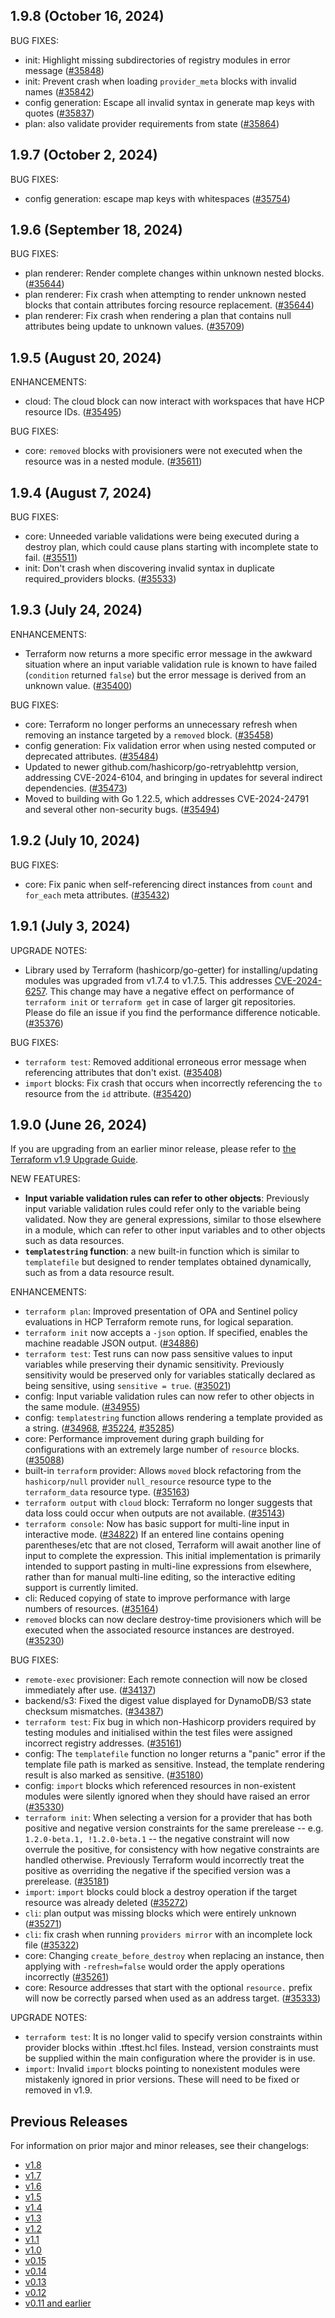 ## 1.9.8 (October 16, 2024)

BUG FIXES:

* init: Highlight missing subdirectories of registry modules in error message ([#35848](https://github.com/hashicorp/terraform/pull/35848))
* init: Prevent crash when loading `provider_meta` blocks with invalid names ([#35842](https://github.com/hashicorp/terraform/pull/35842))
* config generation: Escape all invalid syntax in generate map keys with quotes ([#35837](https://github.com/hashicorp/terraform/pull/35837))
* plan: also validate provider requirements from state ([#35864](https://github.com/hashicorp/terraform/pull/35864))

## 1.9.7 (October 2, 2024)

BUG FIXES:

* config generation: escape map keys with whitespaces ([#35754](https://github.com/hashicorp/terraform/pull/35754))

## 1.9.6 (September 18, 2024)

BUG FIXES:

* plan renderer: Render complete changes within unknown nested blocks. ([#35644](https://github.com/hashicorp/terraform/issues/35644))
* plan renderer: Fix crash when attempting to render unknown nested blocks that contain attributes forcing resource replacement. ([#35644](https://github.com/hashicorp/terraform/issues/35644))
* plan renderer: Fix crash when rendering a plan that contains null attributes being update to unknown values. ([#35709](https://github.com/hashicorp/terraform/issues/35709))

## 1.9.5 (August 20, 2024)

ENHANCEMENTS:

* cloud: The cloud block can now interact with workspaces that have HCP resource IDs. ([#35495](https://github.com/hashicorp/terraform/issues/35495))

BUG FIXES:

* core: `removed` blocks with provisioners were not executed when the resource was in a nested module. ([#35611](https://github.com/hashicorp/terraform/issues/35611))

## 1.9.4 (August 7, 2024)

BUG FIXES:

* core: Unneeded variable validations were being executed during a destroy plan, which could cause plans starting with incomplete state to fail. ([#35511](https://github.com/hashicorp/terraform/issues/35511))
* init: Don't crash when discovering invalid syntax in duplicate required_providers blocks. ([#35533](https://github.com/hashicorp/terraform/issues/35533))

## 1.9.3 (July 24, 2024)

ENHANCEMENTS:

* Terraform now returns a more specific error message in the awkward situation where an input variable validation rule is known to have failed (`condition` returned `false`) but the error message is derived from an unknown value. ([#35400](https://github.com/hashicorp/terraform/pull/35400))

BUG FIXES:

* core: Terraform no longer performs an unnecessary refresh when removing an instance targeted by a `removed` block. ([#35458](https://github.com/hashicorp/terraform/pull/35458))
* config generation: Fix validation error when using nested computed or deprecated attributes. ([#35484](https://github.com/hashicorp/terraform/pull/35484))
* Updated to newer github.com/hashicorp/go-retryablehttp version, addressing CVE-2024-6104, and bringing in updates for several indirect dependencies. ([#35473](https://github.com/hashicorp/terraform/pull/35473))
* Moved to building with Go 1.22.5, which addresses CVE-2024-24791 and several other non-security bugs. ([#35494](https://github.com/hashicorp/terraform/pull/35494))

## 1.9.2 (July 10, 2024)

BUG FIXES:

* core: Fix panic when self-referencing direct instances from `count` and `for_each` meta attributes. ([#35432](https://github.com/hashicorp/terraform/pull/35432))

## 1.9.1 (July 3, 2024)

UPGRADE NOTES:

* Library used by Terraform (hashicorp/go-getter) for installing/updating modules was upgraded from v1.7.4 to v1.7.5. This addresses [CVE-2024-6257](https://nvd.nist.gov/vuln/detail/CVE-2024-6257). This change may have a negative effect on performance of `terraform init` or `terraform get` in case of larger git repositories. Please do file an issue if you find the performance difference noticable. ([#35376](https://github.com/hashicorp/terraform/pull/35376))

BUG FIXES:

* `terraform test`: Removed additional erroneous error message when referencing attributes that don't exist. ([#35408](https://github.com/hashicorp/terraform/pull/35408))
* `import` blocks: Fix crash that occurs when incorrectly referencing the `to` resource from the `id` attribute. ([#35420](https://github.com/hashicorp/terraform/pull/35420))

## 1.9.0 (June 26, 2024)

If you are upgrading from an earlier minor release, please refer to [the Terraform v1.9 Upgrade Guide](https://developer.hashicorp.com/terraform/language/v1.9.x/upgrade-guides).

NEW FEATURES:

* **Input variable validation rules can refer to other objects**: Previously input variable validation rules could refer only to the variable being validated. Now they are general expressions, similar to those elsewhere in a module, which can refer to other input variables and to other objects such as data resources.
* **`templatestring` function**: a new built-in function which is similar to `templatefile` but designed to render templates obtained dynamically, such as from a data resource result.

ENHANCEMENTS:

* `terraform plan`: Improved presentation of OPA and Sentinel policy evaluations in HCP Terraform remote runs, for logical separation.
* `terraform init` now accepts a `-json` option. If specified, enables the machine readable JSON output. ([#34886](https://github.com/hashicorp/terraform/pull/34886))
* `terraform test`: Test runs can now pass sensitive values to input variables while preserving their dynamic sensitivity. Previously sensitivity would be preserved only for variables statically declared as being sensitive, using `sensitive = true`. ([#35021](https://github.com/hashicorp/terraform/pull/35021))
* config: Input variable validation rules can now refer to other objects in the same module. ([#34955](https://github.com/hashicorp/terraform/pull/34955))
* config: `templatestring` function allows rendering a template provided as a string. ([#34968](https://github.com/hashicorp/terraform/pull/34968), [#35224](https://github.com/hashicorp/terraform/pull/35224), [#35285](https://github.com/hashicorp/terraform/pull/35285))
* core: Performance improvement during graph building for configurations with an extremely large number of `resource` blocks. ([#35088](https://github.com/hashicorp/terraform/pull/35088))
* built-in `terraform` provider: Allows `moved` block refactoring from the `hashicorp/null` provider `null_resource` resource type to the `terraform_data` resource type. ([#35163](https://github.com/hashicorp/terraform/pull/35163))
* `terraform output` with `cloud` block: Terraform no longer suggests that data loss could occur when outputs are not available. ([#35143](https://github.com/hashicorp/terraform/issues/35143))
* `terraform console`: Now has basic support for multi-line input in interactive mode. ([#34822](https://github.com/hashicorp/terraform/pull/34822))
    If an entered line contains opening parentheses/etc that are not closed, Terraform will await another line of input to complete the expression. This initial implementation is primarily intended to support pasting in multi-line expressions from elsewhere, rather than for manual multi-line editing, so the interactive editing support is currently limited.
* cli: Reduced copying of state to improve performance with large numbers of resources. ([#35164](https://github.com/hashicorp/terraform/issues/35164))
* `removed` blocks can now declare destroy-time provisioners which will be executed when the associated resource instances are destroyed. ([#35230](https://github.com/hashicorp/terraform/issues/35230))

BUG FIXES:

* `remote-exec` provisioner: Each remote connection will now be closed immediately after use. ([#34137](https://github.com/hashicorp/terraform/issues/34137))
* backend/s3: Fixed the digest value displayed for DynamoDB/S3 state checksum mismatches. ([#34387](https://github.com/hashicorp/terraform/issues/34387))
* `terraform test`: Fix bug in which non-Hashicorp providers required by testing modules and initialised within the test files were assigned incorrect registry addresses. ([#35161](https://github.com/hashicorp/terraform/issues/35161))
* config: The `templatefile` function no longer returns a "panic" error if the template file path is marked as sensitive. Instead, the template rendering result is also marked as sensitive. ([#35180](https://github.com/hashicorp/terraform/issues/35180))
* config: `import` blocks which referenced resources in non-existent modules were silently ignored when they should have raised an error ([#35330](https://github.com/hashicorp/terraform/issues/35330))
* `terraform init`: When selecting a version for a provider that has both positive and negative version constraints for the same prerelease -- e.g. `1.2.0-beta.1, !1.2.0-beta.1` -- the negative constraint will now overrule the positive, for consistency with how negative constraints are handled otherwise. Previously Terraform would incorrectly treat the positive as overriding the negative if the specified version was a prerelease. ([#35181](https://github.com/hashicorp/terraform/issues/35181))
* `import`: `import` blocks could block a destroy operation if the target resource was already deleted ([#35272](https://github.com/hashicorp/terraform/issues/35272))
* `cli`: plan output was missing blocks which were entirely unknown ([#35271](https://github.com/hashicorp/terraform/issues/35271))
* `cli`: fix crash when running `providers mirror` with an incomplete lock file ([#35322](https://github.com/hashicorp/terraform/issues/35322))
* core: Changing `create_before_destroy` when replacing an instance, then applying with `-refresh=false` would order the apply operations incorrectly ([#35261](https://github.com/hashicorp/terraform/issues/35261))
* core: Resource addresses that start with the optional `resource.` prefix will now be correctly parsed when used as an address target. ([#35333](https://github.com/hashicorp/terraform/issues/35333))

UPGRADE NOTES:

* `terraform test`: It is no longer valid to specify version constraints within provider blocks within .tftest.hcl files. Instead, version constraints must be supplied within the main configuration where the provider is in use.
* `import`: Invalid `import` blocks pointing to nonexistent modules were mistakenly ignored in prior versions. These will need to be fixed or removed in v1.9.

## Previous Releases

For information on prior major and minor releases, see their changelogs:

* [v1.8](https://github.com/hashicorp/terraform/blob/v1.8/CHANGELOG.md)
* [v1.7](https://github.com/hashicorp/terraform/blob/v1.7/CHANGELOG.md)
* [v1.6](https://github.com/hashicorp/terraform/blob/v1.6/CHANGELOG.md)
* [v1.5](https://github.com/hashicorp/terraform/blob/v1.5/CHANGELOG.md)
* [v1.4](https://github.com/hashicorp/terraform/blob/v1.4/CHANGELOG.md)
* [v1.3](https://github.com/hashicorp/terraform/blob/v1.3/CHANGELOG.md)
* [v1.2](https://github.com/hashicorp/terraform/blob/v1.2/CHANGELOG.md)
* [v1.1](https://github.com/hashicorp/terraform/blob/v1.1/CHANGELOG.md)
* [v1.0](https://github.com/hashicorp/terraform/blob/v1.0/CHANGELOG.md)
* [v0.15](https://github.com/hashicorp/terraform/blob/v0.15/CHANGELOG.md)
* [v0.14](https://github.com/hashicorp/terraform/blob/v0.14/CHANGELOG.md)
* [v0.13](https://github.com/hashicorp/terraform/blob/v0.13/CHANGELOG.md)
* [v0.12](https://github.com/hashicorp/terraform/blob/v0.12/CHANGELOG.md)
* [v0.11 and earlier](https://github.com/hashicorp/terraform/blob/v0.11/CHANGELOG.md)
